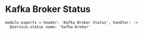 
# Kafka Broker Status

    module.exports = header: 'Kafka Broker Status', handler: ->
      @service.status name: 'kafka-broker'
